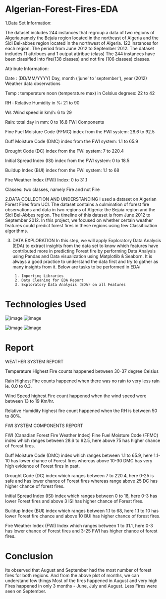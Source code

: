 # Algerian-Forest-Fires-EDA

1.Data Set Information:

The dataset includes 244 instances that regroup a data of two regions of Algeria,namely the Bejaia region located in the northeast of Algeria and the Sidi Bel-abbes region located in the northwest of Algeria.
122 instances for each region.
The period from June 2012 to September 2012. The dataset includes 11 attribues and 1 output attribue (class) The 244 instances have been classified into fire(138 classes) and not fire (106 classes) classes.

Attribute Information:

Date : (DD/MM/YYYY) Day, month ('june' to 'september'), year (2012) Weather data observations

Temp : temperature noon (temperature max) in Celsius degrees: 22 to 42

RH : Relative Humidity in %: 21 to 90

Ws :Wind speed in km/h: 6 to 29

Rain: total day in mm: 0 to 16.8 FWI Components

Fine Fuel Moisture Code (FFMC) index from the FWI system: 28.6 to 92.5

Duff Moisture Code (DMC) index from the FWI system: 1.1 to 65.9

Drought Code (DC) index from the FWI system: 7 to 220.4

Initial Spread Index (ISI) index from the FWI system: 0 to 18.5

Buildup Index (BUI) index from the FWI system: 1.1 to 68

Fire Weather Index (FWI) Index: 0 to 31.1

Classes: two classes, namely Fire and not Fire



2.DATA COLLECTION AND UNDERSTANDING
I used a dataset on Algerian Forest Fires from UCI. The dataset contains a culmination of forest fire observations and data in two regions of Algeria: the Bejaia region and the Sidi Bel-Abbes region. The timeline of this dataset is from June 2012 to September 2012. In this project, we focused on whether certain weather features could predict forest fires in these regions using few Classification algorithms.



3. DATA EXPLORATION
In this step, we will apply Exploratory Data Analysis (EDA) to extract insights from the data set to know which features have contributed more in predicting Forest fire by performing Data Analysis using Pandas and Data visualization using Matplotlib & Seaborn. It is always a good practice to understand the data first and try to gather as many insights from it.
Below are tasks to be performed in EDA:

        1. Importing Libraries
        2. Data Cleaning for EDA Report
        3. Exploratory Data Analysis (EDA) on all Features



# Technologies Used


![image](https://github.com/user-attachments/assets/2e036652-242b-449a-b977-3f4f1f775376)            ![image](https://github.com/user-attachments/assets/4b14b0ce-dd02-4d07-81a6-7c8d47729e22)

![image](https://github.com/user-attachments/assets/733d117d-f615-4dbf-ac6a-548e8519e6da)            ![image](https://github.com/user-attachments/assets/d5fffb9b-6a62-4475-807e-e425cdae2c54)



# Report

WEATHER SYSTEM REPORT

Temperature Highest Fire counts happened between 30-37 degree Celsius

Rain Highest Fire counts happened when there was no rain to very less rain ie. 0.0 to 0.3.

Wind Speed highest Fire count happened when the wind speed were between 13 to 19 Km/hr.

Relative Humidity highest fire count happened when the RH is between 50 to 80%.


FWI SYSTEM COMPONENTS REPORT

FWI (Canadian Forest Fire Weather Index)
Fine Fuel Moisture Code (FFMC) index which ranges between 28.6 to 92.5, here above 75 has higher chance of Forest fires.

Duff Moisture Code (DMC) index which ranges between 1.1 to 65.9, here 1.1-10 has lower chance of Forest fires whereas above 10-30 DMC has very high evidence of Forest fires in past.

Drought Code (DC) index which ranges between 7 to 220.4, here 0-25 is safe and has lower chance of Forest fires whereas range above 25 DC has higher chance of forest fires.

Initial Spread Index (ISI) index which ranges between 0 to 18, here 0-3 has lower Forest fires and above 3 ISI has higher chance of Forest fires.

Buildup Index (BUI) index which ranges between 1.1 to 68, here 1.1 to 10 has lower Forest fire chance and above 10 BUI has higher chance of forest fires.

Fire Weather Index (FWI) Index which ranges between 1 to 31.1, here 0-3 has lower chance of Forest fires and 3-25 FWI has higher chance of forest fires.



# Conclusion

Its observed that August and September had the most number of forest fires for both regions. And from the above plot of months, we can understand few things
Most of the fires happened in August and very high Fires happened in only 3 months - June, July and August. Less Fires were seen on September.
